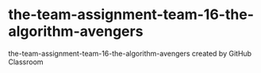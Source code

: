 # the-team-assignment-team-16-the-algorithm-avengers
the-team-assignment-team-16-the-algorithm-avengers created by GitHub Classroom
